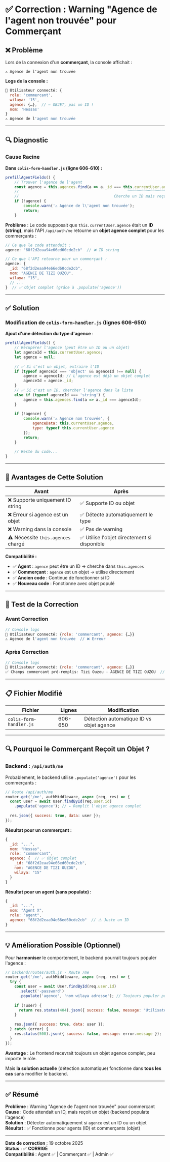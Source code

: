 # ✅ Correction : Warning "Agence de l'agent non trouvée" pour Commerçant

## ❌ Problème

Lors de la connexion d'un **commerçant**, la console affichait :
```
⚠️ Agence de l'agent non trouvée
```

**Logs de la console :**
```javascript
👤 Utilisateur connecté: {
  role: 'commercant',
  wilaya: '15',
  agence: {…},  // ← OBJET, pas un ID !
  nom: 'Hessas'
}
⚠️ Agence de l'agent non trouvée
```

---

## 🔍 Diagnostic

### Cause Racine

**Dans `colis-form-handler.js` (ligne 606-610) :**

```javascript
prefillAgentFields() {
    // Trouver l'agence de l'agent
    const agence = this.agences.find(a => a._id === this.currentUser.agence);
    //                                                ^^^^^^^^^^^^^^^^^^^^
    //                                          Cherche un ID mais reçoit un OBJET
    if (!agence) {
        console.warn('⚠️ Agence de l\'agent non trouvée');
        return;
    }
```

**Problème** : Le code supposait que `this.currentUser.agence` était un **ID (string)**, mais l'API `/api/auth/me` retourne un **objet agence complet** pour les commerçants :

```javascript
// Ce que le code attendait :
agence: "68f2d2eaa94e66ed60cde2cb"  // ❌ ID string

// Ce que l'API retourne pour un commerçant :
agence: {
  _id: "68f2d2eaa94e66ed60cde2cb",
  nom: "AGENCE DE TIZI OUZOU",
  wilaya: "15",
  // ...
}  // ✅ Objet complet (grâce à .populate('agence'))
```

---

## ✅ Solution

### Modification de `colis-form-handler.js` (lignes 606-650)

**Ajout d'une détection du type d'agence** :

```javascript
prefillAgentFields() {
    // Récupérer l'agence (peut être un ID ou un objet)
    let agenceId = this.currentUser.agence;
    let agence = null;
    
    // ✅ Si c'est un objet, extraire l'ID
    if (typeof agenceId === 'object' && agenceId !== null) {
        agence = agenceId; // L'agence est déjà un objet complet
        agenceId = agence._id;
    } 
    // ✅ Si c'est un ID, chercher l'agence dans la liste
    else if (typeof agenceId === 'string') {
        agence = this.agences.find(a => a._id === agenceId);
    }
    
    if (!agence) {
        console.warn('⚠️ Agence non trouvée', {
            agenceData: this.currentUser.agence,
            type: typeof this.currentUser.agence
        });
        return;
    }
    
    // Reste du code...
}
```

---

## 🎯 Avantages de Cette Solution

| Avant | Après |
|-------|-------|
| ❌ Supporte uniquement ID string | ✅ Supporte ID ou objet |
| ❌ Erreur si agence est un objet | ✅ Détecte automatiquement le type |
| ❌ Warning dans la console | ✅ Pas de warning |
| ⚠️ Nécessite `this.agences` chargé | ✅ Utilise l'objet directement si disponible |

**Compatibilité :**
- ✅ **Agent** : `agence` peut être un ID → cherche dans `this.agences`
- ✅ **Commerçant** : `agence` est un objet → utilise directement
- ✅ **Ancien code** : Continue de fonctionner si ID
- ✅ **Nouveau code** : Fonctionne avec objet populé

---

## 🧪 Test de la Correction

### Avant Correction

```javascript
// Console logs
👤 Utilisateur connecté: {role: 'commercant', agence: {…}}
⚠️ Agence de l'agent non trouvée  // ❌ Erreur
```

### Après Correction

```javascript
// Console logs
👤 Utilisateur connecté: {role: 'commercant', agence: {…}}
✅ Champs commercant pré-remplis: Tizi Ouzou - AGENCE DE TIZI OUZOU  // ✅ OK
```

---

## 📋 Fichier Modifié

| Fichier | Lignes | Modification |
|---------|--------|--------------|
| `colis-form-handler.js` | 606-650 | Détection automatique ID vs objet agence |

---

## 🔍 Pourquoi le Commerçant Reçoit un Objet ?

### Backend : `/api/auth/me`

Probablement, le backend utilise `.populate('agence')` pour les commerçants :

```javascript
// Route /api/auth/me
router.get('/me', authMiddleware, async (req, res) => {
  const user = await User.findById(req.user.id)
    .populate('agence'); // ← Remplit l'objet agence complet
  
  res.json({ success: true, data: user });
});
```

**Résultat pour un commerçant :**
```javascript
{
  _id: "...",
  nom: "Hessas",
  role: "commercant",
  agence: {  // ✅ Objet complet
    _id: "68f2d2eaa94e66ed60cde2cb",
    nom: "AGENCE DE TIZI OUZOU",
    wilaya: "15"
  }
}
```

**Résultat pour un agent (sans populate) :**
```javascript
{
  _id: "...",
  nom: "Agent X",
  role: "agent",
  agence: "68f2d2eaa94e66ed60cde2cb"  // ⚠️ Juste un ID
}
```

---

## 💡 Amélioration Possible (Optionnel)

Pour **harmoniser** le comportement, le backend pourrait toujours populer l'agence :

```javascript
// backend/routes/auth.js - Route /me
router.get('/me', authMiddleware, async (req, res) => {
  try {
    const user = await User.findById(req.user.id)
      .select('-password')
      .populate('agence', 'nom wilaya adresse'); // Toujours populer pour tous
    
    if (!user) {
      return res.status(404).json({ success: false, message: 'Utilisateur non trouvé' });
    }
    
    res.json({ success: true, data: user });
  } catch (error) {
    res.status(500).json({ success: false, message: error.message });
  }
});
```

**Avantage** : Le frontend recevrait toujours un objet agence complet, peu importe le rôle.

Mais **la solution actuelle** (détection automatique) fonctionne dans **tous les cas** sans modifier le backend.

---

## ✅ Résumé

**Problème** : Warning "Agence de l'agent non trouvée" pour commerçant  
**Cause** : Code attendait un ID, mais reçoit un objet (backend populate l'agence)  
**Solution** : Détecter automatiquement si `agence` est un ID ou un objet  
**Résultat** : ✅ Fonctionne pour agents (ID) et commerçants (objet)  

---

**Date de correction** : 19 octobre 2025  
**Status** : ✅ **CORRIGÉ**  
**Compatibilité** : Agent ✅ | Commerçant ✅ | Admin ✅
